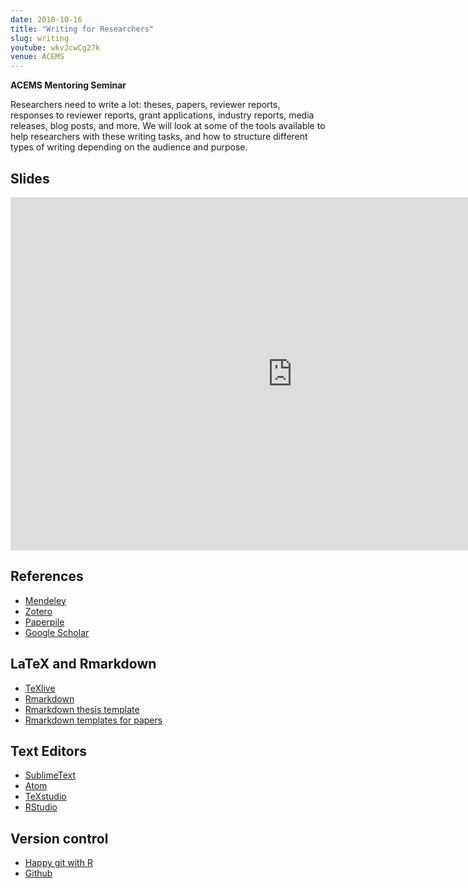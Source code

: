 ```yaml
---
date: 2018-10-16
title: "Writing for Researchers"
slug: writing
youtube: wkvJcwCg27k
venue: ACEMS
---
```


**ACEMS Mentoring Seminar**

Researchers need to write a lot: theses, papers, reviewer reports, responses to reviewer reports, grant applications, industry reports, media releases, blog posts, and more. We will look at some of the tools available to help researchers with these writing tasks, and how to structure different types of writing depending on the audience and purpose.

## Slides

<embed src="https://drive.google.com/viewerng/viewer?embedded=true&url=https://github.com/robjhyndman/Writing-seminar/raw/master/Writing.pdf" style="width:901px; height:565px;">

## References

 * [Mendeley](http://www.mendeley.com)
 * [Zotero](http://www.zotero.org)
 * [Paperpile](https://paperpile.com/)
 * [Google Scholar](https://scholar.google.com.au)

## LaTeX and Rmarkdown

 * [TeXlive](http://texlive.org)
 * [Rmarkdown](https://rmarkdown.rstudio.com/)
 * [Rmarkdown thesis template](https://github.com/numbats/monash)
 * [Rmarkdown templates for papers](https://cran.r-project.org/package=rticles)

## Text Editors

 * [SublimeText](http://www.sublimetext.com/)
 * [Atom](https://atom.io/)
 * [TeXstudio](https://www.texstudio.org/)
 * [RStudio](https://www.rstudio.com/products/rstudio/download/#download)

## Version control

 * [Happy git with R](http://happygitwithr.com)
 * [Github](https://github.com/)
